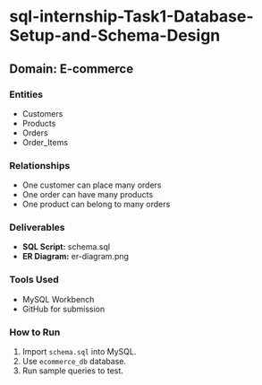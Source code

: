 # sql-internship-Task1-Database-Setup-and-Schema-Design

## Domain: E-commerce

### Entities
- Customers
- Products
- Orders
- Order_Items

### Relationships
- One customer can place many orders
- One order can have many products
- One product can belong to many orders

### Deliverables
- **SQL Script:** schema.sql
- **ER Diagram:** er-diagram.png

### Tools Used
- MySQL Workbench
- GitHub for submission

### How to Run
1. Import `schema.sql` into MySQL.
2. Use `ecommerce_db` database.
3. Run sample queries to test.
